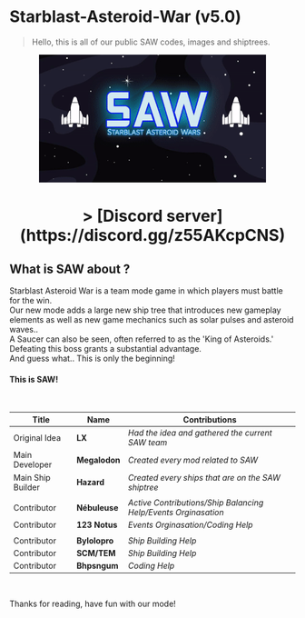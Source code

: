 # Starblast-Asteroid-War (v5.0)
> Hello, this is all of our public SAW codes, images and shiptrees.

<div align="center">
  <img src="https://raw.githubusercontent.com/TheGreatMegalodon/Starblast-Asteroid-War-public/main/images/SAWreadme.gif" alt="SAW_Banner" width="400">
  <h1>> [Discord server](https://discord.gg/z55AKcpCNS)</h1>
</div>

##    What is SAW about ?
Starblast Asteroid War is a team mode game in which players must battle for the win.<br>
Our new mode adds a large new ship tree that introduces new gameplay elements as well as new game mechanics such as solar pulses and asteroid waves..<br>
A Saucer can also be seen, often referred to as the 'King of Asteroids.' Defeating this boss grants a substantial advantage.<br>
And guess what.. This is only the beginning!<br>
#### This is SAW!
<br>

| Title | Name | Contributions |
| --- | --- | --- |
| Original Idea | **LX** | _Had the idea and gathered the current SAW team_ |
| Main Developer | **Megalodon** | _Created every mod related to SAW_ |
| Main Ship Builder | **Hazard** | _Created every ships that are on the SAW shiptree_ |
|  |  |  |
| Contributor | **Nébuleuse** | _Active Contributions/Ship Balancing Help/Events Orginasation_ |
| Contributor | **123 Notus** | _Events Orginasation/Coding Help_ |
|  |  |  |
| Contributor | **Bylolopro** | _Ship Building Help_ |
| Contributor | **SCM/TEM** | _Ship Building Help_ |
| Contributor | **Bhpsngum** | _Coding Help_ |

<br>

Thanks for reading, have fun with our mode!
